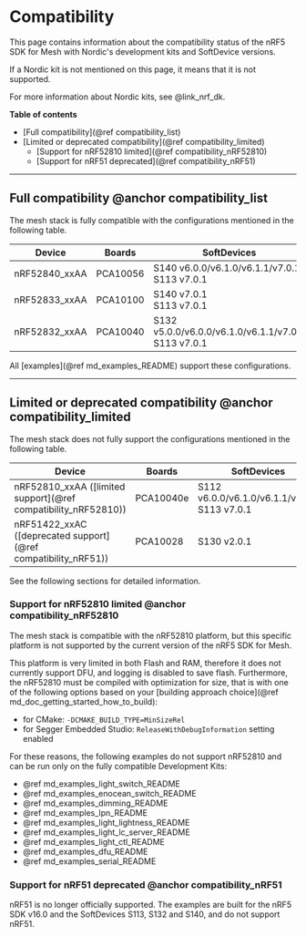 # Compatibility

This page contains information about the compatibility status of the nRF5 SDK for Mesh with Nordic's
development kits and SoftDevice versions.

If a Nordic kit is not mentioned on this page, it means that it is not supported.

For more information about Nordic kits, see @link_nrf_dk.

**Table of contents**
- [Full compatibility](@ref compatibility_list)
- [Limited or deprecated compatibility](@ref compatibility_limited)
    - [Support for nRF52810 limited](@ref compatibility_nRF52810)
    - [Support for nRF51 deprecated](@ref compatibility_nRF51)


---

## Full compatibility @anchor compatibility_list

The mesh stack is fully compatible with the configurations mentioned in the following table.

| Device                                         | Boards    | SoftDevices                       |
| ---------------------------------------------- | --------- | --------------------------------- |
| nRF52840_xxAA                                  | PCA10056  | S140 v6.0.0/v6.1.0/v6.1.1/v7.0.1<br>S113 v7.0.1         |
| nRF52833_xxAA                                  | PCA10100  | S140 v7.0.1<br>S113 v7.0.1                              |
| nRF52832_xxAA                                  | PCA10040  | S132 v5.0.0/v6.0.0/v6.1.0/v6.1.1/v7.0.1<br>S113 v7.0.1  |

All [examples](@ref md_examples_README) support these configurations.

---

## Limited or deprecated compatibility @anchor compatibility_limited

The mesh stack does not fully support the configurations mentioned in the following table.

| Device                                         | Boards    | SoftDevices                       |
| ---------------------------------------------- | --------- | --------------------------------- |
| nRF52810_xxAA ([limited support](@ref compatibility_nRF52810))                | PCA10040e | S112 v6.0.0/v6.1.0/v6.1.1/v7.0.1<br>S113 v7.0.1  |
| nRF51422_xxAC ([deprecated support](@ref compatibility_nRF51))                | PCA10028  | S130 v2.0.1                |

See the following sections for detailed information.

### Support for nRF52810 limited @anchor compatibility_nRF52810

The mesh stack is compatible with the nRF52810 platform, but this specific platform is not supported
by the current version of the nRF5 SDK for Mesh.

This platform is very limited in both Flash and RAM, therefore it does not currently support DFU,
and logging is disabled to save flash. Furthermore, the nRF52810 must be compiled with optimization
for size, that is with one of the following options based
on your [building approach choice](@ref md_doc_getting_started_how_to_build):
- for CMake: `-DCMAKE_BUILD_TYPE=MinSizeRel`
- for Segger Embedded Studio: `ReleaseWithDebugInformation` setting enabled

For these reasons, the following examples do not support nRF52810 and can be run only on the fully
compatible Development Kits:
- @ref md_examples_light_switch_README
- @ref md_examples_enocean_switch_README
- @ref md_examples_dimming_README
- @ref md_examples_lpn_README
- @ref md_examples_light_lightness_README
- @ref md_examples_light_lc_server_README
- @ref md_examples_light_ctl_README
- @ref md_examples_dfu_README
- @ref md_examples_serial_README


### Support for nRF51 deprecated @anchor compatibility_nRF51

nRF51 is no longer officially supported. The examples are built for the nRF5 SDK v16.0
and the SoftDevices S113, S132 and S140, and do not support nRF51.